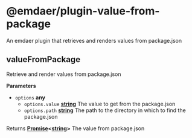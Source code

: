 <!--
  This file was generated by emdaer

  Its template can be found at .emdaer/README.emdaer.md
-->
<h1 id="-emdaer-plugin-value-from-package">@emdaer/plugin-value-from-package</h1>
<p>An emdaer plugin that retrieves and renders values from package.json</p>
<!-- Generated by documentation.js. Update this documentation by updating the source code. -->
<h2 id="valuefrompackage">valueFromPackage</h2>
<p>Retrieve and render values from package.json</p>
<p><strong>Parameters</strong></p>
<ul>
<li><code>options</code> <strong>any</strong> <ul>
<li><code>options.value</code> <strong><a href="https://developer.mozilla.org/en-US/docs/Web/JavaScript/Reference/Global_Objects/String">string</a></strong> The value to get from the package.json</li>
<li><code>options.path</code> <strong><a href="https://developer.mozilla.org/en-US/docs/Web/JavaScript/Reference/Global_Objects/String">string</a></strong> The path to the directory in which to find the package.json</li>
</ul>
</li>
</ul>
<p>Returns <strong><a href="https://developer.mozilla.org/en-US/docs/Web/JavaScript/Reference/Global_Objects/Promise">Promise</a>&lt;<a href="https://developer.mozilla.org/en-US/docs/Web/JavaScript/Reference/Global_Objects/String">string</a>&gt;</strong> The value from package.json</p>
